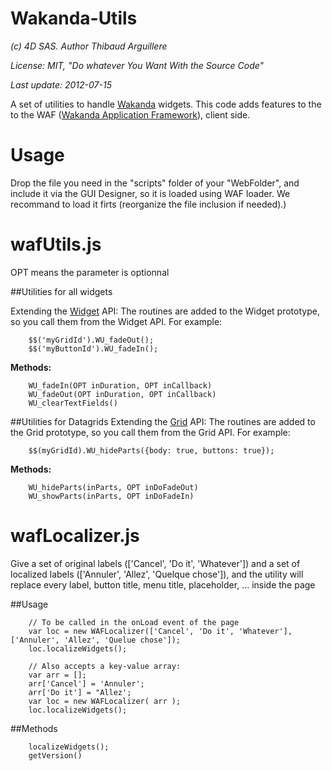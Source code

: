 ﻿# Wakanda-Utils

_(c) 4D SAS. Author Thibaud Arguillere_

_License: MIT, "Do whatever You Want With the Source Code"_

_Last update: 2012-07-15_

A set of utilities to handle [Wakanda](http://www.wakanda.org) widgets. This code adds features to the to the WAF ([Wakanda Application Framework](http://doc.wakanda.org/Wakanda-Studio/help/Title/en/page2145.html)), client side.


# Usage

Drop the file you need in the "scripts" folder of your "WebFolder", and include it via the GUI Designer, so it is loaded using WAF loader. We recommand to load it firts (reorganize the file inclusion if needed).)

# wafUtils.js

OPT means the parameter is optionnal

##Utilities for all widgets

Extending the [Widget](http://doc.wakanda.org/Wakanda-Studio/help/Title/en/page2145.html) API: The routines are added to the Widget prototype, so you call them from the Widget API. For example:

        $$('myGridId').WU_fadeOut();
        $$('myButtonId').WU_fadeIn();

**Methods:**

        WU_fadeIn(OPT inDuration, OPT inCallback)
        WU_fadeOut(OPT inDuration, OPT inCallback)
        WU_clearTextFields()


##Utilities for Datagrids
Extending the [Grid](http://doc.wakanda.org/Wakanda-Studio/help/Title/en/page2495.html) API: The routines are added to the Grid prototype, so you call them from the Grid API. For example:

        $$(myGridId).WU_hideParts({body: true, buttons: true});

**Methods:**

        WU_hideParts(inParts, OPT inDoFadeOut)
        WU_showParts(inParts, OPT inDoFadeIn)


# wafLocalizer.js

Give a set of original labels (['Cancel', 'Do it', 'Whatever']) and a set of localized labels (['Annuler', 'Allez', 'Quelque chose']), and the utility will replace every label, button title, menu title, placeholder, ... inside the page        

##Usage

        // To be called in the onLoad event of the page
        var loc = new WAFLocalizer(['Cancel', 'Do it', 'Whatever'], ['Annuler', 'Allez', 'Quelue chose']);
        loc.localizeWidgets();
        
        // Also accepts a key-value array:
        var arr = [];
        arr['Cancel'] = 'Annuler';
        arr['Do it'] = "Allez';
        var loc = new WAFLocalizer( arr );
        loc.localizeWidgets();
        

##Methods

        localizeWidgets();
        getVersion()
